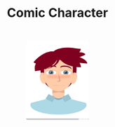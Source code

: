<h1 align="center">Comic Character</h1>
<div align="center" style="padding-top: 2em !important; padding-bottom: 2em; !important">
    <img src="comic.jpg" height=180px style="border-radius: 4px !important;">
</div>
